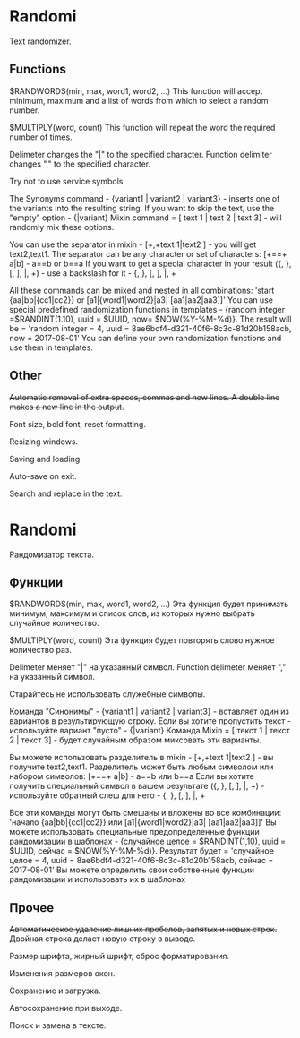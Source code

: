 # Randomi

Text randomizer.

## Functions

$RANDWORDS(min, max, word1, word2, ...)
This function will accept minimum, maximum and a list of words from which to select a random number. 

$MULTIPLY(word, count) 
This function will repeat the word the required number of times. 

Delimeter changes the "|" to the specified character.
Function delimiter changes "," to the specified character.

Try not to use service symbols.

The Synonyms command - {variant1 | variant2 | variant3} - inserts one of the variants into the resulting string. If you want to skip the text, use the "empty" option - {|variant} Mixin command = [ text 1 | text 2 | text 3] - will randomly mix these options.

You can use the separator in mixin - [+,+text 1|text2 ] - you will get text2,text1. The separator can be any character or set of characters: [+==+ a|b] - a==b or b==a If you want to get a special character in your result ({, }, [, ], |, +) - use a backslash for it - {, }, [, ], |, +

All these commands can be mixed and nested in all combinations: 'start {aa|bb|{cc1|cc2}} or [a1|{word1|word2}|a3| [aa1|aa2|aa3]]' You can use special predefined randomization functions in templates - {random integer =$RANDINT(1.10), uuid = $UUID, now= $NOW(%Y-%M-%d)}. The result will be = 'random integer = 4, uuid = 8ae6bdf4-d321-40f6-8c3c-81d20b158acb, now = 2017-08-01' You can define your own randomization functions and use them in templates.

## Other
~~Automatic removal of extra spaces, commas and new lines. A double line makes a new line in the output.~~

Font size, bold font, reset formatting.

Resizing windows.

Saving and loading. 

Auto-save on exit.

Search and replace in the text.

# Randomi

Рандомизатор текста.

## Функции

$RANDWORDS(min, max, word1, word2, ...) 
Эта функция будет принимать минимум, максимум и список слов, из которых нужно выбрать случайное количество. 

$MULTIPLY(word, count) 
Эта функция будет повторять слово нужное количество раз. 

Delimeter меняет "|" на указанный символ.
Function delimeter меняет "," на указанный символ.

Старайтесь не использовать служебные символы.

Команда "Синонимы" - {variant1 | variant2 | variant3} - вставляет один из вариантов в результирующую строку. Если вы хотите пропустить текст - используйте вариант "пусто" - {|variant} Команда Mixin = [ текст 1 | текст 2 | текст 3] - будет случайным образом миксовать эти варианты.

Вы можете использовать разделитель в mixin - [+,+text 1|text2 ] - вы получите text2,text1. Разделитель может быть любым символом или набором символов: [+==+ a|b] - a==b или b==a Если вы хотите получить специальный символ в вашем результате ({, }, [, ], |, +) - используйте обратный слеш для него - {, }, [, ], |, +

Все эти команды могут быть смешаны и вложены во все комбинации: 'начало {aa|bb|{cc1|cc2}} или [a1|{word1|word2}|a3| [aa1|aa2|aa3]]' Вы можете использовать специальные предопределенные функции рандомизации в шаблонах - {случайное целое = $RANDINT(1,10), uuid = $UUID, сейчас = $NOW(%Y-%M-%d)}. Результат будет = 'случайное целое = 4, uuid = 8ae6bdf4-d321-40f6-8c3c-81d20b158acb, сейчас = 2017-08-01' Вы можете определить свои собственные функции рандомизации и использовать их в шаблонах

## Прочее
~~Автоматическое удаление лишних пробелов, запятых и новых строк. Двойная строка делает новую строку в выводе.~~

Размер шрифта, жирный шрифт, сброс форматирования.

Изменения размеров окон.

Сохранение и загрузка. 

Автосохранение при выходе.

Поиск и замена в тексте.
